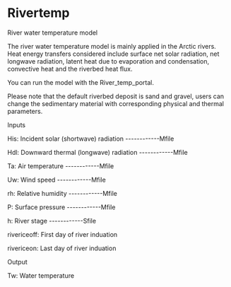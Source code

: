# Rivertemp

River water temperature model 

The river water temperature model is mainly applied in the Arctic rivers. Heat energy transfers considered include surface net solar radiation, net longwave radiation, latent heat due to evaporation and condensation, convective heat and the riverbed heat flux. 

You can run the model with the River_temp_portal.

Please note that the default riverbed deposit is sand and gravel, users can change the sedimentary material with corresponding physical and thermal parameters. 

Inputs

His: Incident solar (shortwave) radiation    ------------Mfile 

Hdl: Downward thermal (longwave) radiation   ------------Mfile 

Ta: Air temperature                          ------------Mfile 

Uw: Wind speed                               ------------Mfile 

rh: Relative humidity                        ------------Mfile 

P: Surface pressure                          ------------Mfile 

h: River stage                               ------------Sfile 

rivericeoff: First day of river induation

rivericeon: Last day of river induation

Output

Tw: Water temperature



